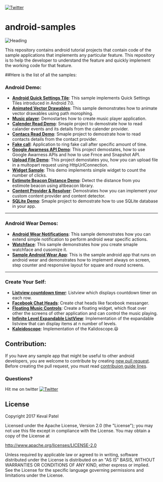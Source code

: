 [![Twitter](https://img.shields.io/badge/Twitter-@kevalpatel2106-blue.svg?style=flat)](https://twitter.com/kevalpatel2106)

# android-samples

![Heading](https://github.com/kevalpatel2106/android-samples/blob/master/WearableApp/asstes/heading.png)

This repository contains android tutorial projects that contain code of the sample applications that implements any particular feature. This repository is to help the developer to understand the feature and quickly implement the working code for that feature.

##Here is the list of all the samples:

### Android Demo:
- [**Android Quick Settings Tile**](https://github.com/kevalpatel2106/android-samples/tree/master/Android-N-Quick-Settings): This sample implements Quick Settings Tiles introduced in Android 7.0.
- [**Animated Vector Drawables**](https://github.com/kevalpatel2106/android-samples/tree/master/Animated%20Vector%20Drawables): This sample demonstrates how to animate vector drawables using path morophing.
- [**Music player**](https://github.com/kevalpatel2106/android-samples/tree/master/MusicPlayer): Demostartes how to create music player application.
- [**Calender Read Demo**](https://github.com/kevalpatel2106/android-samples/tree/master/Calender%20Read%20Demo): Smaple project to demostrate how to read calander events and its details from the calender provider.
- [**Contacs Read Demo**](https://github.com/kevalpatel2106/android-samples/tree/master/Contacts%20Read): Smaple project to demostrate how to read contacts details from the contact provider.
- [**Fake call**](https://github.com/kevalpatel2106/android-samples/tree/master/FakeCall): Application to ring fake call after specific amount of time.
- [**Google Awarness API Demo**](https://github.com/kevalpatel2106/android-samples/tree/master/Google-Awareness-Demo): This project demostates, how to use Google Awarness APIs and how to use Frnce and Snapshot API.
- [**Upload File Demo**](https://github.com/kevalpatel2106/android-samples/tree/master/Upload%20File%20Demo): This project demostates you, how you can upload file in a multopart request using HttpUrlConnection.
- [**Widget Sample**](https://github.com/kevalpatel2106/android-samples/tree/master/WidgetSample): This demo implements simple widget to count the number of clicks.
- [**Estimote Beacon Distance Demo**](https://github.com/kevalpatel2106/android-samples/tree/master/Estimote-Beacon-DistanceDemo): Detect the distance from you estimote beacon using altbeacon library.
- [**Content Provider & Resolver**](https://github.com/kevalpatel2106/android-samples/tree/master/Content%20Provider%20and%20resolvero): Demostrates how you can implement your custom content provider and content detector.  
- [**SQLite Demo**](https://github.com/NISHITA97/android-samples/tree/dev/SQLiteDemo): Smaple project to demostrate how to use SQLite database in your app.

------------------------------------------------------------------------------------------------------------------------------

### Android Wear Demos:
- [**Android Wear Notifications**](https://github.com/kevalpatel2106/android-samples/tree/master/Wearable%20Notification): This sample demonstrates how you can extend simple notification to perform android wear specific actions.
- [**Watchface**](https://github.com/kevalpatel2106/android-samples/tree/master/Watchface): This sample demonstrates how you create smaple watchface and cusomize it.
- [**Sample Android Wear App**](https://github.com/kevalpatel2106/android-samples/tree/master/WearableApp): This is the sample android app that runs on android wear and demonstrates how to implement always on screen, step counter and responsive layout for square and round screens.

------------------------------------------------------------------------------------------------------------------------------

### Create Your Self:
- [**Listview countdown timer**](https://github.com/kevalpatel2106/android-samples/tree/master/Listview%20Countdown%20Timer): Listview which displays countdown timer on each row.
- [**Facebook Chat Heads**](https://github.com/kevalpatel2106/android-samples/tree/master/Facebook%20Chat%20Heads): Create chat heads like facebook messanger.
- [**Floating Music Controls**](https://github.com/kevalpatel2106/android-samples/tree/master/Floating%20Music%20Controls): Create a floating widget, which float over other the screens of other application and can control the music playing.
- [**Infinite Level Expandable ListView**](https://github.com/kevalpatel2106/android-samples/tree/master/Infinite%20Level%20Expandable%20ListView): Implementation of the expandable listview that can display items at n number of levels.
- [**Kaleidoscope**](https://github.com/kevalpatel2106/android-samples/tree/master/Kaleidoscope): Implementation of the Kalidoscope.😃

## Contribution:
If you have any sample app that might be useful to other android developers, you are welcome to contribute by creating [new pull request](https://github.com/kevalpatel2106/android-samples/pulls). Before creating the pull request, you must read [contribuion guide lines](https://github.com/kevalpatel2106/android-samples/blob/master/CONTRIBUTING.md).

### Questions?
Hit me on twitter [![Twitter](https://img.shields.io/badge/Twitter-@kevalpatel2106-blue.svg?style=flat)](https://twitter.com/kevalpatel2106)

## License
Copyright 2017 Keval Patel

Licensed under the Apache License, Version 2.0 (the "License");
you may not use this file except in compliance with the License.
You may obtain a copy of the License at

http://www.apache.org/licenses/LICENSE-2.0

Unless required by applicable law or agreed to in writing, software
distributed under the License is distributed on an "AS IS" BASIS,
WITHOUT WARRANTIES OR CONDITIONS OF ANY KIND, either express or implied.
See the License for the specific language governing permissions and
limitations under the License.

